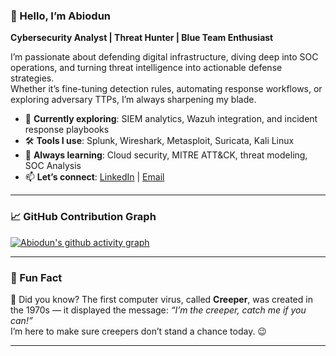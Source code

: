 ### 👋 Hello, I’m Abiodun  
**Cybersecurity Analyst | Threat Hunter | Blue Team Enthusiast**

I’m passionate about defending digital infrastructure, diving deep into SOC operations, and turning threat intelligence into actionable defense strategies.  
Whether it’s fine-tuning detection rules, automating response workflows, or exploring adversary TTPs, I’m always sharpening my blade.

- 🔭 **Currently exploring**: SIEM analytics, Wazuh integration, and incident response playbooks  
- 🛠️ **Tools I use**: Splunk, Wireshark, Metasploit, Suricata, Kali Linux  
- 🌱 **Always learning**: Cloud security, MITRE ATT&CK, threat modeling, SOC Analysis
- 📫 **Let’s connect**: [LinkedIn](https://linkedin.com/in/abiodun-oni-/) | [Email](mailto:bdiononit@gmail.com)

---

### 📈 GitHub Contribution Graph

[![Abiodun's github activity graph](https://github-readme-activity-graph.cyclic.app/graph?A-biodun=A-biodun&theme=tokyo-night)](https://github.com/ashutosh00710/github-readme-activity-graph)

---

### 🎉 Fun Fact

🚀 Did you know? The first computer virus, called **Creeper**, was created in the 1970s — it displayed the message: *“I’m the creeper, catch me if you can!”*  
I’m here to make sure creepers don’t stand a chance today. 😉

---

